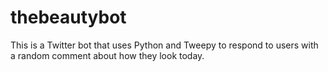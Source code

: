 # thebeautybot
This is a Twitter bot that uses Python and Tweepy to respond to users with a random comment about how they look today. 

